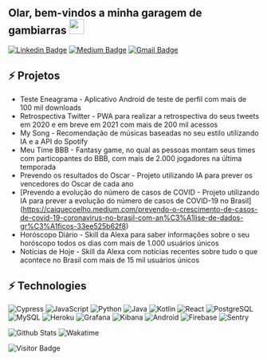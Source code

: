 ## Olar, bem-vindos a minha garagem de gambiarras <img src="https://raw.githubusercontent.com/aemmadi/aemmadi/master/wave.gif" width="30px">

[![Linkedin Badge](https://img.shields.io/badge/-caiquecoelho-blue?style=flat-square&logo=Linkedin&logoColor=white&link=https://www.linkedin.com/in/caiquecoelho)](https://www.linkedin.com/in/caiquecoelho/)
[![Medium Badge](https://img.shields.io/badge/-@caiquecoelho-03a57a?style=flat-square&labelColor=000000&logo=Medium&link=https://medium.com/@caiquecoelho)](https://medium.com/@caiquecoelho)
[![Gmail Badge](https://img.shields.io/badge/-caiquedpfc@gmail.com-c14438?style=flat-square&logo=Gmail&logoColor=white&link=mailto:caiquedpfc@gmail.com)](mailto:caiquedpfc@gmail.com)


## ⚡ Projetos
- Teste Eneagrama - Aplicativo Android de teste de perfil com mais de 100 mil downloads
- Retrospectiva Twitter - PWA para realizar a retrospectiva do seus tweets em 2020 e em breve em 2021 com mais de 200 mil acessos
- My Song - Recomendação de músicas baseadas no seu estilo utilizando IA e a API do Spotify
- Meu Time BBB - Fantasy game, no qual as pessoas montam seus times com particopantes do BBB, com mais de 2.000 jogadores na última temporada
- Prevendo os resultados do Oscar - Projeto utilizando IA para prever os vencedores do Oscar de cada ano
- [Prevendo a evolução do número de casos de COVID - Projeto utilizando IA para prever a evolução do número de casos de COVID-19 no Brasil] (https://caiquecoelho.medium.com/prevendo-o-crescimento-de-casos-de-covid-19-coronavirus-no-brasil-com-an%C3%A1lise-de-dados-gr%C3%A1ficos-33ee525b62f8)
- Horóscopo Diário - Skill da Alexa para saber informações sobre o seu horóscopo todos os dias com mais de 1.000 usuários únicos
- Notícias de Hoje - Skill da Alexa com notícias recentes sobre tudo o que acontece no Brasil com mais de 15 mil usuários únicos


## ⚡ Technologies

![Cypress](https://img.shields.io/badge/Cypress-black?style=flat-square&logo=cypress)
![JavaScript](https://img.shields.io/badge/-JavaScript-black?style=flat-square&logo=javascript)
![Python](https://img.shields.io/badge/-Python-black?style=flat-square&logo=Python)
![Java](https://img.shields.io/badge/-java-E34A86?style=flat-square&logo=java)
![Kotlin]( https://img.shields.io/badge/Kotlin-black?style=flat-square&logo=kotlin)
![React](https://img.shields.io/badge/-React-black?style=flat-square&logo=react)
![PostgreSQL](https://img.shields.io/badge/-PostgreSQL-336791?style=flat-square&logo=postgresql)
![MySQL](https://img.shields.io/badge/-MySQL-black?style=flat-square&logo=mysql)
![Heroku](https://img.shields.io/badge/-Heroku-430098?style=flat-square&logo=heroku)
![Grafana](https://img.shields.io/badge/Grafana-black?style=flat-square&logo=grafana)
![Kibana](https://img.shields.io/badge/Kibana-005571?style=flat-square&logo=kibana)
![Android](https://img.shields.io/badge/Android-05150C?style=flat-square&logo=android)
![Firebase](https://img.shields.io/badge/Firebase-black?style=flat-square&logo=firebase)
![Sentry](https://img.shields.io/badge/Sentry-red?style=flat-square&logo=sentry)


![Github Stats](https://github-readme-stats.vercel.app/api?username=CaiqueCoelho&count_private=true&show_icons=true&include_all_commits=true)
![Wakatime](https://github-readme-stats.vercel.app/api/wakatime?username=caiquecoelho)

![Visitor Badge](https://visitor-badge.laobi.icu/badge?page_id=CaiqueCoelho.CaiqueCoelho)
